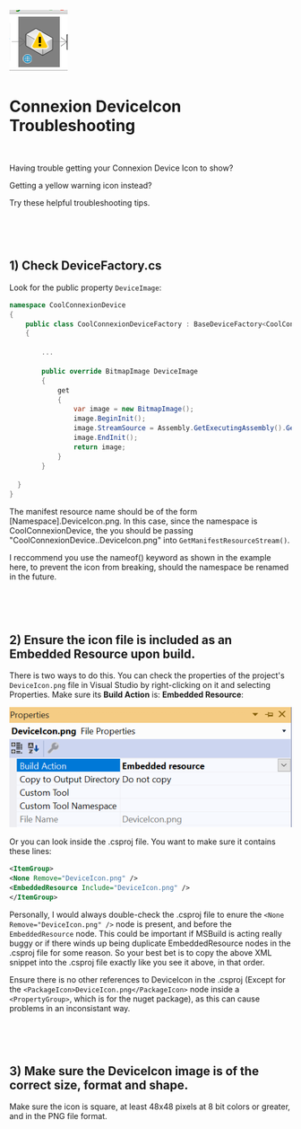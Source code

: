 
  ![Uh oh](Images/DeviceInError.png)


<P>  </P>



# Connexion DeviceIcon Troubleshooting



<P> &nbsp; </P>




Having trouble getting your Connexion Device Icon to show? 

Getting a yellow warning icon instead?

Try these helpful troubleshooting tips.


 
 <P> &nbsp; </P>
 
 
  
 <P> &nbsp; </P> 
 
 

## 1) Check DeviceFactory.cs

Look for the public property `DeviceImage`:

```C#
namespace CoolConnexionDevice
{
    public class CoolConnexionDeviceFactory : BaseDeviceFactory<CoolConnexionDeviceConfiguration>
    {
    
        ...
        
        public override BitmapImage DeviceImage
        {
            get
            {
                var image = new BitmapImage();
                image.BeginInit();
                image.StreamSource = Assembly.GetExecutingAssembly().GetManifestResourceStream($"{nameof(CoolConnexionDevice)}.DeviceIcon.png");
                image.EndInit();
                return image;
            }
        }

  }
}
```



The manifest resource name should be of the form [Namespace].DeviceIcon.png. In this case, since the namespace is CoolConnexionDevice, the you should be passing "CoolConnexionDevice..DeviceIcon.png" into `GetManifestResourceStream()`. 

I reccommend you use the nameof() keyword as shown in the example here, to prevent the icon from breaking, should the namespace be renamed in the future.



<P> &nbsp; </P> 



  <P> &nbsp; </P>


   


## 2) Ensure the icon file is included as an Embedded Resource upon build.



There is two ways to do this. You can check the properties of the project's `DeviceIcon.png` file in Visual Studio by right-clicking on it and selecting Properties. Make sure its **Build Action** is: **Embedded Resource**:



![DeviceIcon.png's Properties](Images/DeviceIconProperties.png)

 

Or you can look inside the .csproj file. You want to make sure it contains these lines:

 
 
```xml
<ItemGroup>
<None Remove="DeviceIcon.png" />
<EmbeddedResource Include="DeviceIcon.png" />
</ItemGroup>
```


Personally, I would always double-check the .csproj file to enure the `<None Remove="DeviceIcon.png" />` node is present, and before the `EmbeddedResource` node. This could be important if MSBuild is acting really buggy or if there winds up being duplicate EmbeddedResource nodes in the .csproj file for some reason. So your best bet is to copy the above XML snippet into the .csproj file exactly like you see it above, in that order.

Ensure there is no other references to DeviceIcon in the .csproj (Except for the `<PackageIcon>DeviceIcon.png</PackageIcon>` node inside a `<PropertyGroup>`, which is for the nuget package), as this can cause problems in an inconsistant way. 


<P> &nbsp; </P> 
 
 

 <p> &nbsp; </p> 


   
   


## 3) Make sure the DeviceIcon image is of the correct size, format and shape.

Make sure the icon is square, at least 48x48 pixels at 8 bit colors or greater, and in the PNG file format.




 <p> &nbsp; </p>   
    
    
    

